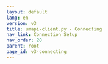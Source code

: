 ```yaml
---
layout: default
lang: en
version: v3
title: umapi-client.py - Connecting
nav_link: Connection Setup
nav_order: 20
parent: root
page_id: v3-connecting
---
```

